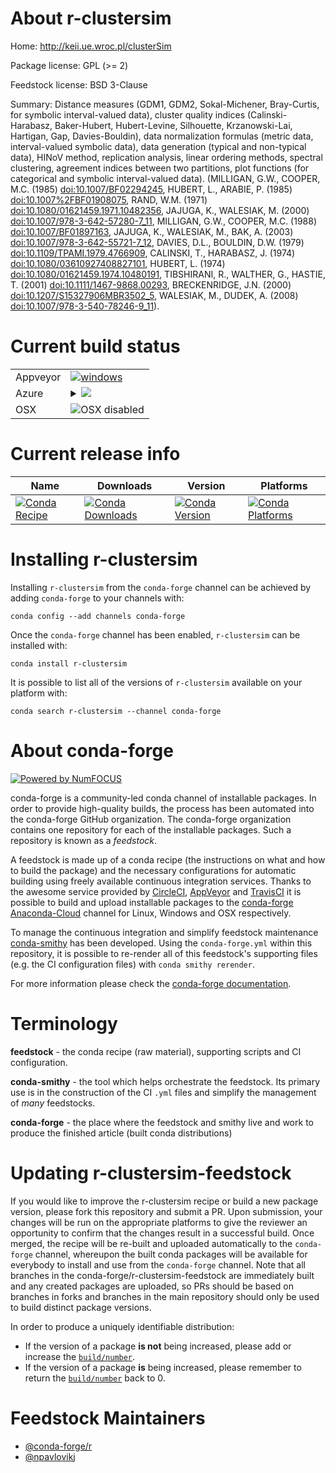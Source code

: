 About r-clustersim
==================

Home: http://keii.ue.wroc.pl/clusterSim

Package license: GPL (>= 2)

Feedstock license: BSD 3-Clause

Summary: Distance measures (GDM1, GDM2,	Sokal-Michener, Bray-Curtis, for symbolic interval-valued data), cluster quality indices (Calinski-Harabasz, Baker-Hubert, Hubert-Levine, Silhouette, Krzanowski-Lai, Hartigan, Gap,	Davies-Bouldin),	data normalization formulas (metric data, interval-valued symbolic data), data generation (typical and non-typical data), HINoV method,	replication analysis, linear ordering methods, spectral clustering, agreement indices between two partitions, plot functions (for categorical and symbolic interval-valued data).  (MILLIGAN, G.W., COOPER, M.C. (1985) <doi:10.1007/BF02294245>,  HUBERT, L., ARABIE, P. (1985) <doi:10.1007%2FBF01908075>,  RAND, W.M. (1971) <doi:10.1080/01621459.1971.10482356>,  JAJUGA, K., WALESIAK, M. (2000) <doi:10.1007/978-3-642-57280-7_11>,  MILLIGAN, G.W., COOPER, M.C. (1988) <doi:10.1007/BF01897163>,  JAJUGA, K., WALESIAK, M., BAK, A. (2003) <doi:10.1007/978-3-642-55721-7_12>,  DAVIES, D.L., BOULDIN, D.W. (1979) <doi:10.1109/TPAMI.1979.4766909>,  CALINSKI, T., HARABASZ, J. (1974) <doi:10.1080/03610927408827101>, HUBERT, L. (1974) <doi:10.1080/01621459.1974.10480191>,  TIBSHIRANI, R., WALTHER, G., HASTIE, T. (2001) <doi:10.1111/1467-9868.00293>,  BRECKENRIDGE, J.N. (2000) <doi:10.1207/S15327906MBR3502_5>,  WALESIAK, M., DUDEK, A. (2008) <doi:10.1007/978-3-540-78246-9_11>).



Current build status
====================


<table><tr>
    <td>Appveyor</td>
    <td>
      <a href="https://ci.appveyor.com/project/conda-forge/r-clustersim-feedstock/branch/master">
        <img alt="windows" src="https://img.shields.io/appveyor/ci/conda-forge/r-clustersim-feedstock/master.svg?label=Windows">
      </a>
    </td>
  </tr>
    
  <tr>
    <td>Azure</td>
    <td>
      <details>
        <summary>
          <a href="https://dev.azure.com/conda-forge/feedstock-builds/_build/latest?definitionId=6519&branchName=master">
            <img src="https://dev.azure.com/conda-forge/feedstock-builds/_apis/build/status/r-clustersim-feedstock?branchName=master">
          </a>
        </summary>
        <table>
          <thead><tr><th>Variant</th><th>Status</th></tr></thead>
          <tbody><tr>
              <td>linux_target_platformlinux-64</td>
              <td>
                <a href="https://dev.azure.com/conda-forge/feedstock-builds/_build/latest?definitionId=6519&branchName=master">
                  <img src="https://dev.azure.com/conda-forge/feedstock-builds/_apis/build/status/r-clustersim-feedstock?branchName=master&jobName=linux&configuration=linux_target_platformlinux-64" alt="variant">
                </a>
              </td>
            </tr><tr>
              <td>win_target_platformwin-64</td>
              <td>
                <a href="https://dev.azure.com/conda-forge/feedstock-builds/_build/latest?definitionId=6519&branchName=master">
                  <img src="https://dev.azure.com/conda-forge/feedstock-builds/_apis/build/status/r-clustersim-feedstock?branchName=master&jobName=win&configuration=win_target_platformwin-64" alt="variant">
                </a>
              </td>
            </tr>
          </tbody>
        </table>
      </details>
    </td>
  </tr>
  <tr>
    <td>OSX</td>
    <td>
      <img src="https://img.shields.io/badge/OSX-disabled-lightgrey.svg" alt="OSX disabled">
    </td>
  </tr>
</table>

Current release info
====================

| Name | Downloads | Version | Platforms |
| --- | --- | --- | --- |
| [![Conda Recipe](https://img.shields.io/badge/recipe-r--clustersim-green.svg)](https://anaconda.org/conda-forge/r-clustersim) | [![Conda Downloads](https://img.shields.io/conda/dn/conda-forge/r-clustersim.svg)](https://anaconda.org/conda-forge/r-clustersim) | [![Conda Version](https://img.shields.io/conda/vn/conda-forge/r-clustersim.svg)](https://anaconda.org/conda-forge/r-clustersim) | [![Conda Platforms](https://img.shields.io/conda/pn/conda-forge/r-clustersim.svg)](https://anaconda.org/conda-forge/r-clustersim) |

Installing r-clustersim
=======================

Installing `r-clustersim` from the `conda-forge` channel can be achieved by adding `conda-forge` to your channels with:

```
conda config --add channels conda-forge
```

Once the `conda-forge` channel has been enabled, `r-clustersim` can be installed with:

```
conda install r-clustersim
```

It is possible to list all of the versions of `r-clustersim` available on your platform with:

```
conda search r-clustersim --channel conda-forge
```


About conda-forge
=================

[![Powered by NumFOCUS](https://img.shields.io/badge/powered%20by-NumFOCUS-orange.svg?style=flat&colorA=E1523D&colorB=007D8A)](http://numfocus.org)

conda-forge is a community-led conda channel of installable packages.
In order to provide high-quality builds, the process has been automated into the
conda-forge GitHub organization. The conda-forge organization contains one repository
for each of the installable packages. Such a repository is known as a *feedstock*.

A feedstock is made up of a conda recipe (the instructions on what and how to build
the package) and the necessary configurations for automatic building using freely
available continuous integration services. Thanks to the awesome service provided by
[CircleCI](https://circleci.com/), [AppVeyor](https://www.appveyor.com/)
and [TravisCI](https://travis-ci.org/) it is possible to build and upload installable
packages to the [conda-forge](https://anaconda.org/conda-forge)
[Anaconda-Cloud](https://anaconda.org/) channel for Linux, Windows and OSX respectively.

To manage the continuous integration and simplify feedstock maintenance
[conda-smithy](https://github.com/conda-forge/conda-smithy) has been developed.
Using the ``conda-forge.yml`` within this repository, it is possible to re-render all of
this feedstock's supporting files (e.g. the CI configuration files) with ``conda smithy rerender``.

For more information please check the [conda-forge documentation](https://conda-forge.org/docs/).

Terminology
===========

**feedstock** - the conda recipe (raw material), supporting scripts and CI configuration.

**conda-smithy** - the tool which helps orchestrate the feedstock.
                   Its primary use is in the construction of the CI ``.yml`` files
                   and simplify the management of *many* feedstocks.

**conda-forge** - the place where the feedstock and smithy live and work to
                  produce the finished article (built conda distributions)


Updating r-clustersim-feedstock
===============================

If you would like to improve the r-clustersim recipe or build a new
package version, please fork this repository and submit a PR. Upon submission,
your changes will be run on the appropriate platforms to give the reviewer an
opportunity to confirm that the changes result in a successful build. Once
merged, the recipe will be re-built and uploaded automatically to the
`conda-forge` channel, whereupon the built conda packages will be available for
everybody to install and use from the `conda-forge` channel.
Note that all branches in the conda-forge/r-clustersim-feedstock are
immediately built and any created packages are uploaded, so PRs should be based
on branches in forks and branches in the main repository should only be used to
build distinct package versions.

In order to produce a uniquely identifiable distribution:
 * If the version of a package **is not** being increased, please add or increase
   the [``build/number``](https://conda.io/docs/user-guide/tasks/build-packages/define-metadata.html#build-number-and-string).
 * If the version of a package **is** being increased, please remember to return
   the [``build/number``](https://conda.io/docs/user-guide/tasks/build-packages/define-metadata.html#build-number-and-string)
   back to 0.

Feedstock Maintainers
=====================

* [@conda-forge/r](https://github.com/conda-forge/r/)
* [@npavlovikj](https://github.com/npavlovikj/)

